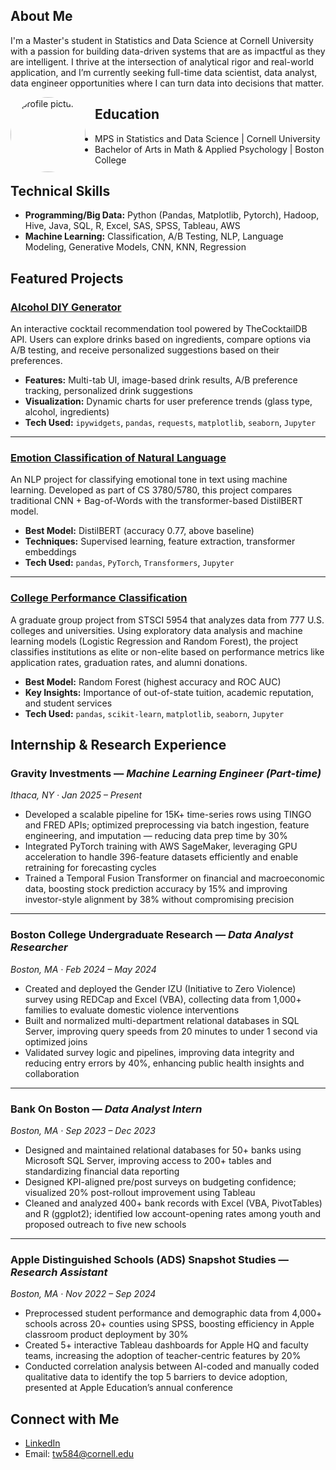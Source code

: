 ## About Me

I'm a Master's student in Statistics and Data Science at Cornell University with a passion for building data-driven systems that are as impactful as they are intelligent. I thrive at the intersection of analytical rigor and real-world application, and I’m currently seeking full-time data scientist, data analyst, data engineer opportunities where I can turn data into decisions that matter.

<img src="asset/IMG_5180.JPG" alt="profile picture" width="120" style="border-radius: 50%; float: left; margin-right: 15px;" />

## Education
- MPS in Statistics and Data Science | Cornell University
- Bachelor of Arts in Math & Applied Psychology | Boston College

## Technical Skills
- **Programming/Big Data:** Python (Pandas, Matplotlib, Pytorch), Hadoop, Hive, Java, SQL, R, Excel, SAS, SPSS, Tableau, AWS
- **Machine Learning:** Classification, A/B Testing, NLP, Language Modeling, Generative Models, CNN, KNN, Regression

## Featured Projects

### [Alcohol DIY Generator](https://github.com/candicewangtiancan/Alcohol_DIY_Generator_Project)
An interactive cocktail recommendation tool powered by TheCocktailDB API. Users can explore drinks based on ingredients, compare options via A/B testing, and receive personalized suggestions based on their preferences.

- **Features:** Multi-tab UI, image-based drink results, A/B preference tracking, personalized drink suggestions
- **Visualization:** Dynamic charts for user preference trends (glass type, alcohol, ingredients)
- **Tech Used:** `ipywidgets`, `pandas`, `requests`, `matplotlib`, `seaborn`, `Jupyter`

---

### [Emotion Classification of Natural Language](https://github.com/candicewangtiancan/Emotion_Classification_Project)
An NLP project for classifying emotional tone in text using machine learning. Developed as part of CS 3780/5780, this project compares traditional CNN + Bag-of-Words with the transformer-based DistilBERT model.

- **Best Model:** DistilBERT (accuracy 0.77, above baseline)
- **Techniques:** Supervised learning, feature extraction, transformer embeddings
- **Tech Used:** `pandas`, `PyTorch`, `Transformers`, `Jupyter`

---

### [College Performance Classification](https://github.com/candicewangtiancan/College_Performance_Classification)
A graduate group project from STSCI 5954 that analyzes data from 777 U.S. colleges and universities. Using exploratory data analysis and machine learning models (Logistic Regression and Random Forest), the project classifies institutions as elite or non-elite based on performance metrics like application rates, graduation rates, and alumni donations.

- **Best Model:** Random Forest (highest accuracy and ROC AUC)
- **Key Insights:** Importance of out-of-state tuition, academic reputation, and student services
- **Tech Used:** `pandas`, `scikit-learn`, `matplotlib`, `seaborn`, `Jupyter`

## Internship & Research Experience

### Gravity Investments — *Machine Learning Engineer (Part-time)*  
_Ithaca, NY · Jan 2025 – Present_

- Developed a scalable pipeline for 15K+ time-series rows using TINGO and FRED APIs; optimized preprocessing via batch ingestion, feature engineering, and imputation — reducing data prep time by 30%
- Integrated PyTorch training with AWS SageMaker, leveraging GPU acceleration to handle 396-feature datasets efficiently and enable retraining for forecasting cycles
- Trained a Temporal Fusion Transformer on financial and macroeconomic data, boosting stock prediction accuracy by 15% and improving investor-style alignment by 38% without compromising precision

---

### Boston College Undergraduate Research — *Data Analyst Researcher*  
_Boston, MA · Feb 2024 – May 2024_

- Created and deployed the Gender IZU (Initiative to Zero Violence) survey using REDCap and Excel (VBA), collecting data from 1,000+ families to evaluate domestic violence interventions
- Built and normalized multi-department relational databases in SQL Server, improving query speeds from 20 minutes to under 1 second via optimized joins
- Validated survey logic and pipelines, improving data integrity and reducing entry errors by 40%, enhancing public health insights and collaboration

---

### Bank On Boston — *Data Analyst Intern*  
_Boston, MA · Sep 2023 – Dec 2023_

- Designed and maintained relational databases for 50+ banks using Microsoft SQL Server, improving access to 200+ tables and standardizing financial data reporting
- Designed KPI-aligned pre/post surveys on budgeting confidence; visualized 20% post-rollout improvement using Tableau
- Cleaned and analyzed 400+ bank records with Excel (VBA, PivotTables) and R (ggplot2); identified low account-opening rates among youth and proposed outreach to five new schools

---

### Apple Distinguished Schools (ADS) Snapshot Studies — *Research Assistant*  
_Boston, MA · Nov 2022 – Sep 2024_

- Preprocessed student performance and demographic data from 4,000+ schools across 20+ counties using SPSS, boosting efficiency in Apple classroom product deployment by 30%
- Created 5+ interactive Tableau dashboards for Apple HQ and faculty teams, increasing the adoption of teacher-centric features by 20%
- Conducted correlation analysis between AI-coded and manually coded qualitative data to identify the top 5 barriers to device adoption, presented at Apple Education’s annual conference


## Connect with Me

- [LinkedIn](www.linkedin.com/in/tiancan-wang)
- Email: tw584@cornell.edu

